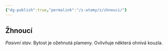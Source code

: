 ```yaml
---
{"dg-publish":true,"permalink":"/z-atomy/z/zhnouci/"}
---
```


## Žhnoucí
*Pasivní stav.* Bytost je ožehnutá plameny. Ovlivňuje některá ohnivá kouzla.